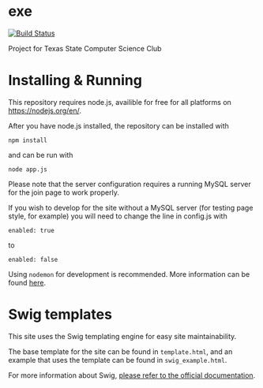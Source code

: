 # exe
[![Build Status](https://travis-ci.org/exewebdev/exe.svg?branch=master)](https://travis-ci.org/exewebdev/exe)

Project for Texas State Computer Science Club

# Installing & Running

This repository requires node.js, availible for free for all platforms on https://nodejs.org/en/.

After you have node.js installed, the repository can be installed with 

`npm install`

and can be run with

`node app.js`

Please note that the server configuration requires a running MySQL server for the join page to work properly.

If you wish to develop for the site without a MySQL server (for testing page style, for example) you will need to change the line in config.js with 

`enabled: true`

to 

`enabled: false`

Using `nodemon` for development is recommended.  More information can be found [here](https://github.com/remy/nodemon).

# Swig templates

This site uses the Swig templating engine for easy site maintainability.

The base template for the site can be found in `template.html`, and an
example that uses the template can be found in `swig_example.html`.

For more information about Swig, [please refer to the official documentation](http://paularmstrong.github.io/swig/docs/).
